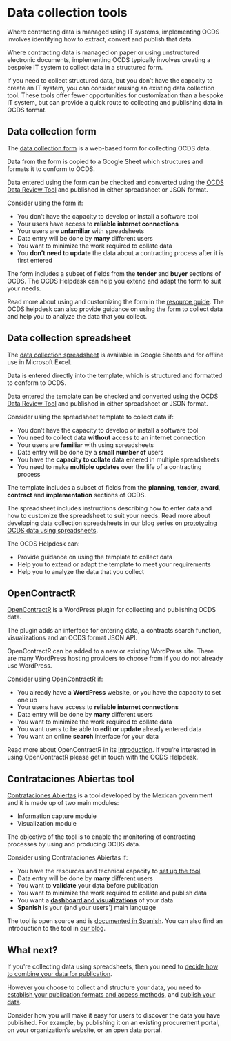 # Data collection tools

Where contracting data is managed using IT systems, implementing OCDS involves identifying how to extract, convert and publish that data.

Where contracting data is managed on paper or using unstructured electronic documents, implementing OCDS typically involves creating a bespoke IT system to collect data in a structured form.

If you need to collect structured data, but you don’t have the capacity to create an IT system, you can consider reusing an existing data collection tool. These tools offer fewer opportunities for customization than a bespoke IT system, but can provide a quick route to collecting and publishing data in OCDS format.

## Data collection form

The [data collection form](https://www.open-contracting.org/resources/ocds-data-collection-form/) is a web-based form for collecting OCDS data.

Data from the form is copied to a Google Sheet which structures and formats it to conform to OCDS.

Data entered using the form can be checked and converted using the [OCDS Data Review Tool](https://standard.open-contracting.org/review/) and published in either spreadsheet or JSON format.

Consider using the form if:

* You don’t have the capacity to develop or install a software tool
* Your users have access to **reliable internet connections**
* Your users are **unfamiliar** with spreadsheets
* Data entry will be done by **many** different users
* You want to minimize the work required to collate data
* You **don’t need to update** the data about a contracting process after it is first entered

The form includes a subset of fields from the **tender** and **buyer** sections of OCDS. The OCDS Helpdesk can help you extend and adapt the form to suit your needs.

Read more about using and customizing the form in the [resource guide](https://www.open-contracting.org/resources/ocds-data-collection-form/). The OCDS helpdesk can also provide guidance on using the form to collect data and help you to analyze the data that you collect.

## Data collection spreadsheet

The [data collection spreadsheet](https://www.open-contracting.org/resources/data-collection-spreadsheet/) is available in Google Sheets and for offline use in Microsoft Excel.

Data is entered directly into the template, which is structured and formatted to conform to OCDS.

Data entered the template can be checked and converted using the [OCDS Data Review Tool](https://standard.open-contracting.org/review/) and published in either spreadsheet or JSON format.

Consider using the spreadsheet template to collect data if:

* You don’t have the capacity to develop or install a software tool
* You need to collect data **without** access to an internet connection
* Your users are **familiar** with using spreadsheets
* Data entry will be done by a **small number of** users
* You have the **capacity to collate** data entered in multiple spreadsheets
* You need to make **multiple updates** over the life of a contracting process

The template includes a subset of fields from the **planning**, **tender**, **award**, **contract** and **implementation** sections of OCDS.

The spreadsheet includes instructions describing how to enter data and how to customize the spreadsheet to suit your needs. Read more about developing data collection spreadsheets in our blog series on [prototyping OCDS data using spreadsheets](https://www.open-contracting.org/2020/04/24/prototyping-ocds-data-using-spreadsheets/).

The OCDS Helpdesk can:

* Provide guidance on using the template to collect data
* Help you to extend or adapt the template to meet your requirements
* Help you to analyze the data that you collect

## OpenContractR

[OpenContractR](https://github.com/patxiworks/opencontractr) is a WordPress plugin for collecting and publishing OCDS data.

The plugin adds an interface for entering data, a contracts search function, visualizations and an OCDS format JSON API.

OpenContractR can be added to a new or existing WordPress site. There are many WordPress hosting providers to choose from if you do not already use WordPress.

Consider using OpenContractR if:

* You already have a **WordPress** website, or you have the capacity to set one up
* Your users have access to **reliable internet connections**
* Data entry will be done by **many** different users
* You want to minimize the work required to collate data
* You want users to be able to **edit or update** already entered data
* You want an online **search** interface for your data

Read more about OpenContractR in its [introduction](https://drive.google.com/file/d/18WHnQcnA6oESZtcZgS4rgaBLjd8BKvbM/view). If you’re interested in using OpenContractR please get in touch with the OCDS Helpdesk.

## Contrataciones Abiertas tool

[Contrataciones Abiertas](https://github.com/INAImexico/Contrataciones_abiertas_v2) is a tool developed by the Mexican government and it is made up of two main modules:

* Information capture module
* Visualization module

The objective of the tool is to enable the monitoring of contracting processes by using and producing OCDS data.

Consider using Contrataciones Abiertas if:

* You have the resources and technical capacity to [set up the tool](https://github.com/INAImexico/Contrataciones_abiertas_v2/raw/master/Manual%20de%20instalaci%C3%B3n.docx)
* Data entry will be done by **many** different users
* You want to **validate** your data before publication
* You want to minimize the work required to collate and publish data
* You want a [**dashboard and visualizations**](https://www.open-contracting.org/2020/06/12/mexicos-inai-launches-new-open-source-tool-to-upload-and-visualize-open-contracting-data/) of your data
* **Spanish** is your (and your users') main language

The tool is open source and is [documented in Spanish](https://github.com/INAImexico/Contrataciones_abiertas_v2). You can also find an introduction to the tool in [our blog](https://www.open-contracting.org/2020/06/12/mexicos-inai-launches-new-open-source-tool-to-upload-and-visualize-open-contracting-data/).

## What next?

If you're collecting data using spreadsheets, then you need to [decide how to combine your data for publication](../../build#decide-how-to-collate-spreadsheet-data).

However you choose to collect and structure your data, you need to [establish your publication formats and access methods](../../build#establish-your-publication-formats-and-access-methods), and [publish your data](../publish).

Consider how you will make it easy for users to discover the data you have published. For example, by publishing it on an existing procurement portal, on your organization’s website, or an open data portal.
